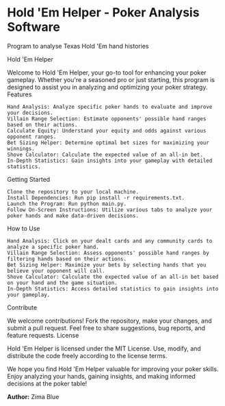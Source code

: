 # Hold 'Em Helper - Poker Analysis Software
Program to analyse Texas Hold 'Em hand histories

Hold 'Em Helper

Welcome to Hold 'Em Helper, your go-to tool for enhancing your poker gameplay. Whether you're a seasoned pro or just starting, this program is designed to assist you in analyzing and optimizing your poker strategy.
Features

    Hand Analysis: Analyze specific poker hands to evaluate and improve your decisions.
    Villain Range Selection: Estimate opponents' possible hand ranges based on their actions.
    Calculate Equity: Understand your equity and odds against various opponent ranges.
    Bet Sizing Helper: Determine optimal bet sizes for maximizing your winnings.
    Shove Calculator: Calculate the expected value of an all-in bet.
    In-Depth Statistics: Gain insights into your gameplay with detailed statistics.

Getting Started

    Clone the repository to your local machine.
    Install Dependencies: Run pip install -r requirements.txt.
    Launch the Program: Run python main.py.
    Follow On-Screen Instructions: Utilize various tabs to analyze your poker hands and make data-driven decisions.

How to Use

    Hand Analysis: Click on your dealt cards and any community cards to analyze a specific poker hand.
    Villain Range Selection: Assess opponents' possible hand ranges by filtering hands based on their actions.
    Bet Sizing Helper: Maximize your bets by selecting hands that you believe your opponent will call.
    Shove Calculator: Calculate the expected value of an all-in bet based on your hand and the game situation.
    In-Depth Statistics: Access detailed statistics to gain insights into your gameplay.

Contribute

We welcome contributions! Fork the repository, make your changes, and submit a pull request. Feel free to share suggestions, bug reports, and feature requests.
License

Hold 'Em Helper is licensed under the MIT License. Use, modify, and distribute the code freely according to the license terms.

We hope you find Hold 'Em Helper valuable for improving your poker skills. Enjoy analyzing your hands, gaining insights, and making informed decisions at the poker table!

**Author:** Zima Blue